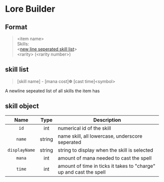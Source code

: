 # Lore Builder 

## Format

>\<item name>   
Skills:  
\<[new line seperated skill list](#skill-list)>  
\<rarity> (\<rarity number>)

## skill list
> [skill name] - [mana cost]❁ [cast time]\<symbol>

A newline sepeated list of all skills the item has

## skill object
|  Name | Type  | Description |
| :---: | :---: | ---         |
| `id`    | int   | numerical id of the skill
| `name`  | string | name skill, all lowercase, underscore seperated
| `displayName` | string | string to display when the skill is selected
| `mana` | int | amount of mana needed to cast the spell
| `time` | int | amount of time in ticks it takes to "charge" up and cast the spell
